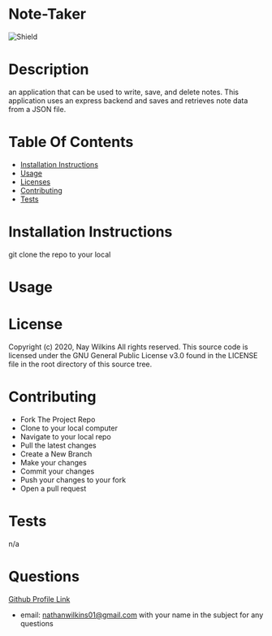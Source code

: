 
  # Note-Taker
  ![Shield](https://img.shields.io/static/v1?label=License&message=GNU_General_Public_License_v3.0&color=green)
  # Description
  an application that can be used to write, save, and delete notes. This application uses an express backend and saves and retrieves note data from a JSON file.
  # Table Of Contents
  
  - [Installation Instructions](#installation-instructions)
  - [Usage](#usage)
  - [Licenses](#licenses)
  - [Contributing](#contributing)
  - [Tests](#tests)
  
  # Installation Instructions
  
  
  git clone the repo to your local
  # Usage 
  
  # License
  Copyright (c) 2020, Nay Wilkins
All rights reserved.
  This source code is licensed under the GNU General Public License v3.0 found in the
LICENSE file in the root directory of this source tree. 
  # Contributing
  
  - Fork The Project Repo
  - Clone to your local computer
  - Navigate to your local repo
  - Pull the latest changes
  - Create a New Branch
  - Make your changes
  - Commit your changes
  - Push your changes to your fork
  - Open a pull request
  
  
  # Tests
  n/a
  # Questions
  
  [Github Profile Link](https://github.com/naywilkins512)
  - email: [nathanwilkins01@gmail.com](mailto:nathanwilkins01@gmail.com) with your name in the subject for any questions